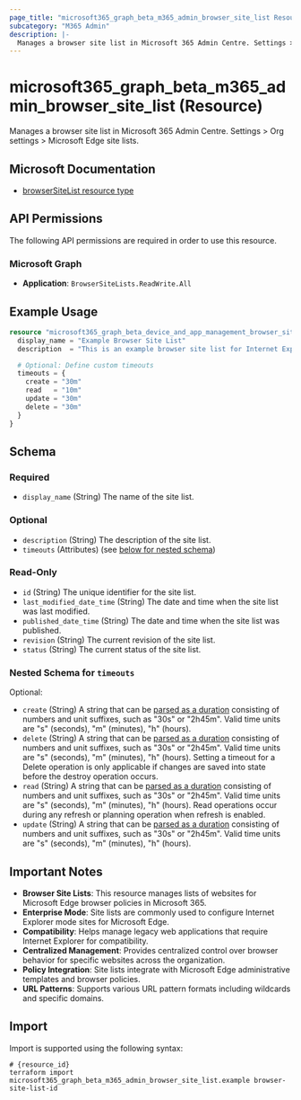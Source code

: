 ```yaml
---
page_title: "microsoft365_graph_beta_m365_admin_browser_site_list Resource - terraform-provider-microsoft365"
subcategory: "M365 Admin"
description: |-
  Manages a browser site list in Microsoft 365 Admin Centre. Settings > Org settings > Microsoft Edge site lists.
---
```


# microsoft365_graph_beta_m365_admin_browser_site_list (Resource)

Manages a browser site list in Microsoft 365 Admin Centre. Settings > Org settings > Microsoft Edge site lists.

## Microsoft Documentation

- [browserSiteList resource type](https://learn.microsoft.com/en-us/graph/api/resources/browsersitelist?view=graph-rest-beta)

## API Permissions

The following API permissions are required in order to use this resource.

### Microsoft Graph

- **Application**: `BrowserSiteLists.ReadWrite.All`

## Example Usage

```terraform
resource "microsoft365_graph_beta_device_and_app_management_browser_site_list" "example" {
  display_name = "Example Browser Site List"
  description  = "This is an example browser site list for Internet Explorer Mode"

  # Optional: Define custom timeouts
  timeouts = {
    create = "30m"
    read   = "10m"
    update = "30m"
    delete = "30m"
  }
}
```

<!-- schema generated by tfplugindocs -->
## Schema

### Required

- `display_name` (String) The name of the site list.

### Optional

- `description` (String) The description of the site list.
- `timeouts` (Attributes) (see [below for nested schema](#nestedatt--timeouts))

### Read-Only

- `id` (String) The unique identifier for the site list.
- `last_modified_date_time` (String) The date and time when the site list was last modified.
- `published_date_time` (String) The date and time when the site list was published.
- `revision` (String) The current revision of the site list.
- `status` (String) The current status of the site list.

<a id="nestedatt--timeouts"></a>
### Nested Schema for `timeouts`

Optional:

- `create` (String) A string that can be [parsed as a duration](https://pkg.go.dev/time#ParseDuration) consisting of numbers and unit suffixes, such as "30s" or "2h45m". Valid time units are "s" (seconds), "m" (minutes), "h" (hours).
- `delete` (String) A string that can be [parsed as a duration](https://pkg.go.dev/time#ParseDuration) consisting of numbers and unit suffixes, such as "30s" or "2h45m". Valid time units are "s" (seconds), "m" (minutes), "h" (hours). Setting a timeout for a Delete operation is only applicable if changes are saved into state before the destroy operation occurs.
- `read` (String) A string that can be [parsed as a duration](https://pkg.go.dev/time#ParseDuration) consisting of numbers and unit suffixes, such as "30s" or "2h45m". Valid time units are "s" (seconds), "m" (minutes), "h" (hours). Read operations occur during any refresh or planning operation when refresh is enabled.
- `update` (String) A string that can be [parsed as a duration](https://pkg.go.dev/time#ParseDuration) consisting of numbers and unit suffixes, such as "30s" or "2h45m". Valid time units are "s" (seconds), "m" (minutes), "h" (hours).

## Important Notes

- **Browser Site Lists**: This resource manages lists of websites for Microsoft Edge browser policies in Microsoft 365.
- **Enterprise Mode**: Site lists are commonly used to configure Internet Explorer mode sites for Microsoft Edge.
- **Compatibility**: Helps manage legacy web applications that require Internet Explorer for compatibility.
- **Centralized Management**: Provides centralized control over browser behavior for specific websites across the organization.
- **Policy Integration**: Site lists integrate with Microsoft Edge administrative templates and browser policies.
- **URL Patterns**: Supports various URL pattern formats including wildcards and specific domains.

## Import

Import is supported using the following syntax:

```shell
# {resource_id}
terraform import microsoft365_graph_beta_m365_admin_browser_site_list.example browser-site-list-id
```